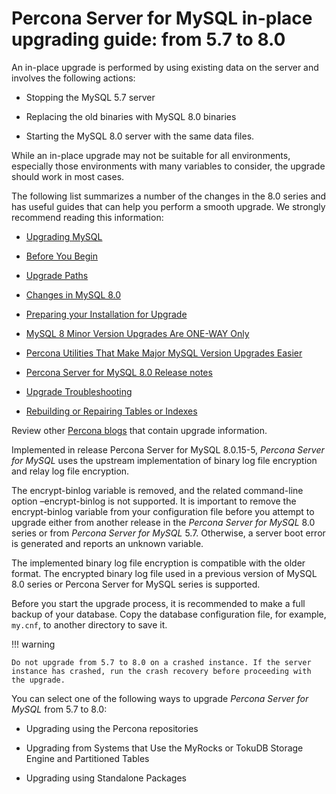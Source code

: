 # Percona Server for MySQL in-place upgrading guide: from 5.7 to 8.0

An in-place upgrade is performed by using existing data on the server and involves the following actions:


* Stopping the MySQL 5.7 server


* Replacing the old binaries with MySQL 8.0 binaries


* Starting the MySQL 8.0 server with the same data files.

While an in-place upgrade may not be suitable for all environments, especially those environments with many variables to consider, the upgrade should work in most cases.

The following list summarizes a number of the changes in the 8.0 series and has useful guides that can help you perform a smooth upgrade. We strongly recommend reading this information:


* [Upgrading MySQL](https://dev.mysql.com/doc/refman/8.0/en/upgrading.html)


* [Before You Begin](https://dev.mysql.com/doc/refman/8.0/en/upgrade-before-you-begin.html)


* [Upgrade Paths](https://dev.mysql.com/doc/refman/8.0/en/upgrade-paths.html)


* [Changes in MySQL 8.0](https://dev.mysql.com/doc/refman/8.0/en/upgrading-from-previous-series.html)


* [Preparing your Installation for Upgrade](https://dev.mysql.com/doc/refman/8.0/en/upgrade-prerequisites.html)


* [MySQL 8 Minor Version Upgrades Are ONE-WAY Only](https://www.percona.com/blog/2020/01/10/mysql-8-minor-version-upgrades-are-one-way-only/)


* [Percona Utilities That Make Major MySQL Version Upgrades Easier](https://www.percona.com/blog/percona-utilities-that-make-major-mysql-version-upgrades-easier/)


* [Percona Server for MySQL 8.0 Release notes](https://docs.percona.com/percona-server/latest/release-notes/release-notes_index.html)


* [Upgrade Troubleshooting](https://dev.mysql.com/doc/refman/8.0/en/upgrade-troubleshooting.html)


* [Rebuilding or Repairing Tables or Indexes](https://dev.mysql.com/doc/refman/8.0/en/rebuilding-tables.html)

Review other [Percona blogs](https://www.percona.com/blog/) that contain upgrade information.

Implemented in release Percona Server for MySQL 8.0.15-5, *Percona Server for MySQL* uses the upstream
implementation of binary log file encryption and relay log file encryption.

The encrypt-binlog variable is
removed, and the related command-line option –encrypt-binlog is not
supported. It is important to remove the encrypt-binlog variable from your
configuration file before you attempt to upgrade either from another release
in the *Percona Server for MySQL* 8.0 series or from *Percona Server for MySQL* 5.7.
Otherwise, a server boot error is generated and reports an unknown
variable.

The implemented binary log file encryption is compatible with the older
format. The encrypted binary log file used in a previous version of MySQL 8.0
series or Percona Server for MySQL series is supported.

Before you start the upgrade process, it is recommended to make a full backup of your database.
Copy the database configuration file, for example, `my.cnf`, to another directory to save it.

!!! warning

    Do not upgrade from 5.7 to 8.0 on a crashed instance. If the server instance has crashed, run the crash recovery before proceeding with the upgrade.

You can select one of the following ways to upgrade *Percona Server for MySQL* from 5.7 to 8.0:


* Upgrading using the Percona repositories


* Upgrading from Systems that Use the MyRocks or TokuDB Storage Engine and Partitioned Tables


* Upgrading using Standalone Packages
